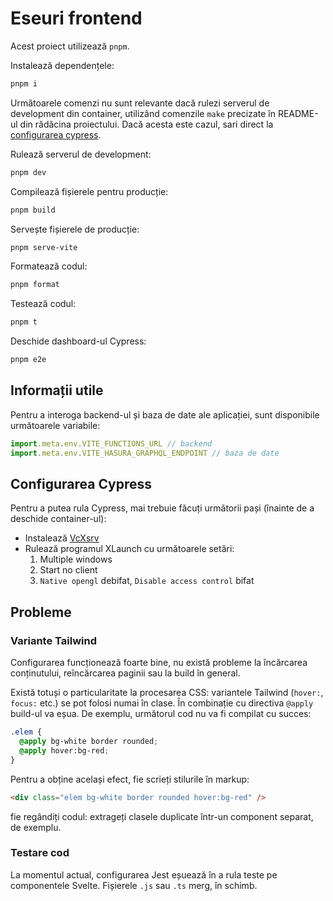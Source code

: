 # Eseuri frontend

Acest proiect utilizează `pnpm`.

Instalează dependențele:

```sh
pnpm i
```

Următoarele comenzi nu sunt relevante dacă rulezi serverul de development din container, utilizând comenzile `make` precizate în README-ul din rădăcina proiectului. Dacă acesta este cazul, sari direct la [configurarea cypress](#configurarea-cypress).

Rulează serverul de development:

```sh
pnpm dev
```

Compilează fișierele pentru producție:

```sh
pnpm build
```

Servește fișierele de producție:

```sh
pnpm serve-vite
```

Formatează codul:

```sh
pnpm format
```

Testează codul:

```sh
pnpm t
```

Deschide dashboard-ul Cypress:

```sh
pnpm e2e
```

## Informații utile

Pentru a interoga backend-ul și baza de date ale aplicației, sunt disponibile următoarele variabile:

```js
import.meta.env.VITE_FUNCTIONS_URL // backend
import.meta.env.VITE_HASURA_GRAPHQL_ENDPOINT // baza de date
```

## Configurarea Cypress

Pentru a putea rula Cypress, mai trebuie făcuți următorii pași (înainte de a deschide container-ul):

- Instalează [VcXsrv](https://sourceforge.net/projects/vcxsrv/)
- Rulează programul XLaunch cu următoarele setări:
  1. Multiple windows
  1. Start no client
  1. `Native opengl` debifat, `Disable access control` bifat

## Probleme

### Variante Tailwind

Configurarea funcționează foarte bine, nu există probleme la încărcarea conținutului, reîncărcarea paginii sau la build în general.

Există totuși o particularitate la procesarea CSS: variantele Tailwind
(`hover:`, `focus:` etc.) se pot folosi numai în clase. În combinație cu
directiva `@apply` build-ul va eșua. De exemplu, următorul cod nu va
fi compilat cu succes:

```css
.elem {
  @apply bg-white border rounded;
  @apply hover:bg-red;
}
```

Pentru a obține același efect, fie scrieți stilurile în markup:

```html
<div class="elem bg-white border rounded hover:bg-red" />
```

fie regândiți codul: extrageți clasele duplicate într-un component separat, de exemplu.

### Testare cod

La momentul actual, configurarea Jest eșuează în a rula teste pe componentele Svelte. Fișierele `.js` sau `.ts` merg, în schimb.
